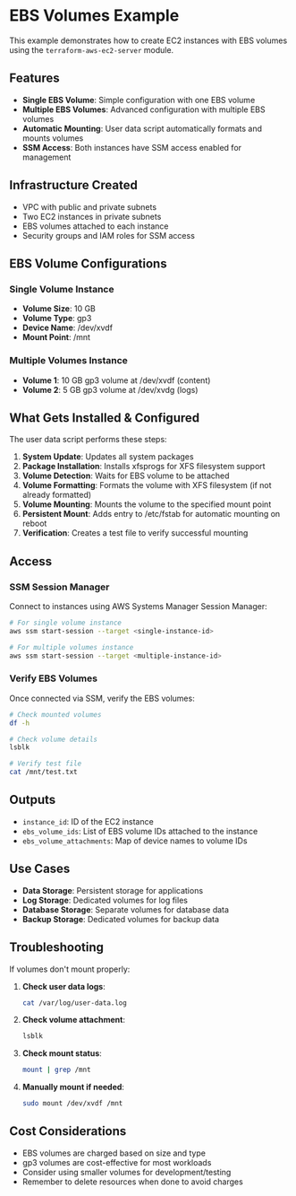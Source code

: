 # EBS Volumes Example

This example demonstrates how to create EC2 instances with EBS volumes using the `terraform-aws-ec2-server` module.

## Features

- **Single EBS Volume**: Simple configuration with one EBS volume
- **Multiple EBS Volumes**: Advanced configuration with multiple EBS volumes
- **Automatic Mounting**: User data script automatically formats and mounts volumes
- **SSM Access**: Both instances have SSM access enabled for management

## Infrastructure Created

- VPC with public and private subnets
- Two EC2 instances in private subnets
- EBS volumes attached to each instance
- Security groups and IAM roles for SSM access

## EBS Volume Configurations

### Single Volume Instance

- **Volume Size**: 10 GB
- **Volume Type**: gp3
- **Device Name**: /dev/xvdf
- **Mount Point**: /mnt

### Multiple Volumes Instance

- **Volume 1**: 10 GB gp3 volume at /dev/xvdf (content)
- **Volume 2**: 5 GB gp3 volume at /dev/xvdg (logs)

## What Gets Installed & Configured

The user data script performs these steps:

1. **System Update**: Updates all system packages
2. **Package Installation**: Installs xfsprogs for XFS filesystem support
3. **Volume Detection**: Waits for EBS volume to be attached
4. **Volume Formatting**: Formats the volume with XFS filesystem (if not already formatted)
5. **Volume Mounting**: Mounts the volume to the specified mount point
6. **Persistent Mount**: Adds entry to /etc/fstab for automatic mounting on reboot
7. **Verification**: Creates a test file to verify successful mounting

## Access

### SSM Session Manager

Connect to instances using AWS Systems Manager Session Manager:

```bash
# For single volume instance
aws ssm start-session --target <single-instance-id>

# For multiple volumes instance
aws ssm start-session --target <multiple-instance-id>
```

### Verify EBS Volumes

Once connected via SSM, verify the EBS volumes:

```bash
# Check mounted volumes
df -h

# Check volume details
lsblk

# Verify test file
cat /mnt/test.txt
```

## Outputs

- `instance_id`: ID of the EC2 instance
- `ebs_volume_ids`: List of EBS volume IDs attached to the instance
- `ebs_volume_attachments`: Map of device names to volume IDs

## Use Cases

- **Data Storage**: Persistent storage for applications
- **Log Storage**: Dedicated volumes for log files
- **Database Storage**: Separate volumes for database data
- **Backup Storage**: Dedicated volumes for backup data

## Troubleshooting

If volumes don't mount properly:

1. **Check user data logs**:

   ```bash
   cat /var/log/user-data.log
   ```

2. **Check volume attachment**:

   ```bash
   lsblk
   ```

3. **Check mount status**:

   ```bash
   mount | grep /mnt
   ```

4. **Manually mount if needed**:

   ```bash
   sudo mount /dev/xvdf /mnt
   ```

## Cost Considerations

- EBS volumes are charged based on size and type
- gp3 volumes are cost-effective for most workloads
- Consider using smaller volumes for development/testing
- Remember to delete resources when done to avoid charges
